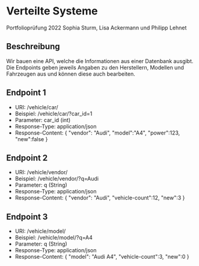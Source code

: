 # Verteilte Systeme
Portfolioprüfung 2022
Sophia Sturm, Lisa Ackermann und Philipp Lehnet

## Beschreibung
Wir bauen eine API, welche die Informationen aus einer Datenbank ausgibt. Die Endpoints geben jeweils Angaben zu den Herstellern, Modellen und Fahrzeugen aus und können diese auch bearbeiten.

## Endpoint 1

- URI: /vehicle/car/ 
- Beispiel: /vehicle/car/?car_id=1 
- Parameter: car_id (int) 
- Response-Type: application/json 
- Response-Content: 
{ 
"vendor": "Audi",
"model":"A4",
"power":123,
"new":false
}

## Endpoint 2
- URI: /vehicle/vendor/ 
- Beispiel: /vehicle/vendor/?q=Audi 
- Parameter: q (String) 
- Response-Type: application/json 
- Response-Content: 
{ 
"vendor": "Audi",
"vehicle-count":12,
"new":3
}

## Endpoint 3
- URI: /vehicle/model/ 
- Beispiel: /vehicle/model/?q=A4 
- Parameter: q (String) 
- Response-Type: application/json 
- Response-Content: 
{ 
"model": "Audi A4",
"vehicle-count":3,
"new":0
}
